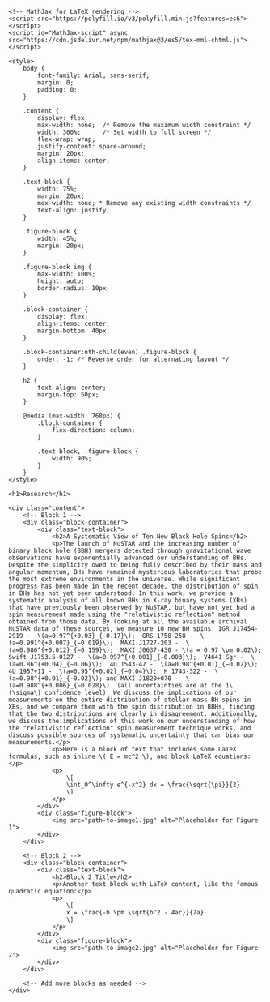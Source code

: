 <!-- <!DOCTYPE html>  -->
<html lang="en">
<head>
    <meta charset="UTF-8">
    <meta name="viewport" content="width=device-width, initial-scale=1.0">
    <title>Research</title>



    
    <!-- MathJax for LaTeX rendering -->
    <script src="https://polyfill.io/v3/polyfill.min.js?features=es6"></script>
    <script id="MathJax-script" async src="https://cdn.jsdelivr.net/npm/mathjax@3/es5/tex-mml-chtml.js"></script>

    <style>
        body {
            font-family: Arial, sans-serif;
            margin: 0;
            padding: 0;
        }

        .content {
            display: flex;
            max-width: none;  /* Remove the maximum width constraint */
            width: 300%;      /* Set width to full screen */
            flex-wrap: wrap;
            justify-content: space-around;
            margin: 20px;
            align-items: center;
        }

        .text-block {
            width: 75%;
            margin: 20px;
            max-width: none; * Remove any existing width constraints */
            text-align: justify;
        }

        .figure-block {
            width: 45%;
            margin: 20px;
        }

        .figure-block img {
            max-width: 100%;
            height: auto;
            border-radius: 10px;
        }

        .block-container {
            display: flex;
            align-items: center;
            margin-bottom: 40px;
        }

        .block-container:nth-child(even) .figure-block {
            order: -1; /* Reverse order for alternating layout */
        }

        h2 {
            text-align: center;
            margin-top: 50px;
        }

        @media (max-width: 768px) {
            .block-container {
                flex-direction: column;
            }

            .text-block, .figure-block {
                width: 90%;
            }
        }
    </style>
</head>
<body>

    <h1>Research</h1>

    <div class="content">
        <!-- Block 1 -->
        <div class="block-container">
            <div class="text-block">
                <h2>A Systematic View of Ten New Black Hole Spins</h2>
                <p>The launch of NuSTAR and the increasing number of binary black hole (BBH) mergers detected through gravitational wave observations have exponentially advanced our understanding of BHs. Despite the simplicity owed to being fully described by their mass and angular momentum, BHs have remained mysterious laboratories that probe the most extreme environments in the universe. While significant progress has been made in the recent decade, the distribution of spin in BHs has not yet been understood. In this work, we provide a systematic analysis of all known BHs in X-ray binary systems (XBs) that have previously been observed by NuSTAR, but have not yet had a spin measurement made using the "relativistic reflection" method obtained from those data. By looking at all the available archival NuSTAR data of these sources, we measure 10 new BH spins: IGR J17454-2919 -  \(a=0.97^{+0.03}_{−0.17}\);  GRS 1758-258 -  \(a=0.991^{+0.007}_{−0.019}\);  MAXI J1727-203 -  \(a=0.986^{+0.012}_{−0.159}\);  MAXI J0637-430 - \(a = 0.97 \pm 0.02\); Swift J1753.5-0127 -  \(a=0.997^{+0.001}_{−0.003}\);  V4641 Sgr -  \(a=0.86^{+0.04}_{−0.06}\);  4U 1543-47 -  \(a=0.98^{+0.01}_{−0.02}\);  4U 1957+11 -  \(a=0.95^{+0.02}_{−0.04}\);  H 1743-322 -  \(a=0.98^{+0.01}_{−0.02}\); and MAXI J1820+070 -  \(a=0.988^{+0.006}_{−0.028}\)  (all uncertainties are at the 1\(\sigma\) confidence level). We discuss the implications of our measurements on the entire distribution of stellar-mass BH spins in XBs, and we compare them with the spin distribution in BBHs, finding that the two distributions are clearly in disagreement. Additionally, we discuss the implications of this work on our understanding of how the "relativistic reflection" spin measurement technique works, and discuss possible sources of systematic uncertainty that can bias our measurements.</p>
                <p>Here is a block of text that includes some LaTeX formulas, such as inline \( E = mc^2 \), and block LaTeX equations:</p>
                <p>
                    \[
                    \int_0^\infty e^{-x^2} dx = \frac{\sqrt{\pi}}{2}
                    \]
                </p>
            </div>
            <div class="figure-block">
                <img src="path-to-image1.jpg" alt="Placeholder for Figure 1">
            </div>
        </div>

        <!-- Block 2 -->
        <div class="block-container">
            <div class="text-block">
                <h2>Block 2 Title</h2>
                <p>Another text block with LaTeX content, like the famous quadratic equation:</p>
                <p>
                    \[
                    x = \frac{-b \pm \sqrt{b^2 - 4ac}}{2a}
                    \]
                </p>
            </div>
            <div class="figure-block">
                <img src="path-to-image2.jpg" alt="Placeholder for Figure 2">
            </div>
        </div>

        <!-- Add more blocks as needed -->
    </div>

</body>
</html>
